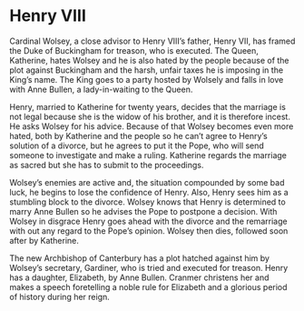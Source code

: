 <!-- ======================================================================
--- Search engine
title:          Henry VIII
keywords:       Henry VIII, history
description:    Henry VIII by William Shakespeare.
--- Menu system
order:          70
text:           Henry VIII
hidden:         false
umbel:          false
--- Page properties
id:             
document:       
layout:         layout-2-left
$-left:         play-list
searchable:     true
======================================================================= -->

# Henry VIII

Cardinal Wolsey, a close advisor to Henry VIII’s father, Henry VII, has framed
the Duke of Buckingham for treason, who is executed. The Queen, Katherine, hates
Wolsey and he is also hated by the people because of the plot against Buckingham
and the harsh, unfair taxes he is  imposing in the King’s name. The King goes to
a party hosted by Wolsely and falls in love with Anne Bullen, a lady-in-waiting
to the Queen.

Henry, married to Katherine for twenty years, decides that the marriage is not
legal because she is the widow of his brother, and it is therefore incest. He
asks Wolsey for his advice. Because of that Wolsey becomes even more hated, both
by Katherine and the people so he can’t agree to Henry’s solution of a divorce,
but he agrees to put it the Pope, who will send someone to investigate and make
a ruling. Katherine regards the marriage as sacred but she has to submit to the
proceedings.

Wolsey’s enemies are active and, the situation compounded by some bad luck, he
begins to lose the confidence of Henry. Also, Henry sees him as a stumbling block
to the divorce. Wolsey knows that Henry is determined to marry Anne Bullen so he
advises the Pope to postpone a decision. With Wolsey in disgrace Henry goes ahead
with the divorce and the remarriage with out any regard to the Pope’s opinion.
Wolsey then dies, followed soon after by Katherine.

The new Archbishop of Canterbury has a plot hatched against him by Wolsey’s
secretary, Gardiner, who is tried and executed for treason. Henry has a daughter,
Elizabeth, by Anne Bullen. Cranmer christens her and makes a speech foretelling
a noble rule for Elizabeth and a glorious period of history during her reign.
